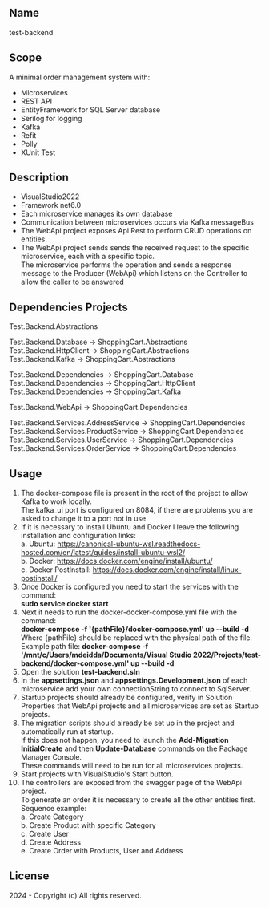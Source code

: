 ## Name
test-backend

## Scope
A minimal order management system with:
- Microservices
- REST API
- EntityFramework for SQL Server database
- Serilog for logging
- Kafka
- Refit
- Polly
- XUnit Test

## Description
- VisualStudio2022
- Framework net6.0
- Each microservice manages its own database
- Communication between microservices occurs via Kafka messageBus
- The WebApi project exposes Api Rest to perform CRUD operations on entities.
- The WebApi project sends sends the received request to the specific microservice, each with a specific topic.<br>
 The microservice performs the operation and sends a response message to the Producer (WebApi) which listens on the Controller to allow the caller to be answered

## Dependencies Projects
Test.Backend.Abstractions<br>

Test.Backend.Database -> ShoppingCart.Abstractions<br>
Test.Backend.HttpClient -> ShoppingCart.Abstractions<br>
Test.Backend.Kafka -> ShoppingCart.Abstractions<br>

Test.Backend.Dependencies -> ShoppingCart.Database<br>
Test.Backend.Dependencies -> ShoppingCart.HttpClient<br>
Test.Backend.Dependencies -> ShoppingCart.Kafka<br>

Test.Backend.WebApi -> ShoppingCart.Dependencies<br>

Test.Backend.Services.AddressService -> ShoppingCart.Dependencies<br>
Test.Backend.Services.ProductService -> ShoppingCart.Dependencies<br>
Test.Backend.Services.UserService -> ShoppingCart.Dependencies<br>
Test.Backend.Services.OrderService -> ShoppingCart.Dependencies<br>

## Usage
1. The docker-compose file is present in the root of the project to allow Kafka to work locally.<br>
   The kafka_ui port is configured on 8084, if there are problems you are asked to change it to a port not in use
2. If it is necessary to install Ubuntu and Docker I leave the following installation and configuration links:<br>
	a. Ubuntu: https://canonical-ubuntu-wsl.readthedocs-hosted.com/en/latest/guides/install-ubuntu-wsl2/<br>
	b. Docker: https://docs.docker.com/engine/install/ubuntu/<br>
	c. Docker PostInstall: https://docs.docker.com/engine/install/linux-postinstall/<br>
3. Once Docker is configured you need to start the services with the command:<br>
	 **sudo service docker start**
4. Next it needs to run the docker-docker-compose.yml file with the command:<br>
	**docker-compose -f '{pathFile}/docker-compose.yml' up --build -d**<br>
   Where {pathFile} should be replaced with the physical path of the file.<br>
   Example path file: **docker-compose -f '/mnt/c/Users/mdeidda/Documents/Visual Studio 2022/Projects/test-backend/docker-compose.yml' up --build -d**
5. Open the solution **test-backend.sln**
6. In the **appsettings.json** and **appsettings.Development.json** of each microservice add your own connectionString to connect to SqlServer.
7. Startup projects should already be configured, verify in Solution Properties that WebApi projects and all microservices are set as Startup projects.
8. The migration scripts should already be set up in the project and automatically run at startup.<br>
   If this does not happen, you need to launch the **Add-Migration InitialCreate** and then **Update-Database** commands on the Package Manager Console.<br>
   These commands will need to be run for all microservices projects.
9. Start projects with VisualStudio's Start button.
10. The controllers are exposed from the swagger page of the WebApi project.<br>
	To generate an order it is necessary to create all the other entities first.<br>
	Sequence example:<br>
		a. Create Category<br>
		b. Create Product with specific Category<br>
		c. Create User<br>
		d. Create Address<br>
		e. Create Order with Products, User and Address<br>

## License
2024 - Copyright (c) All rights reserved.